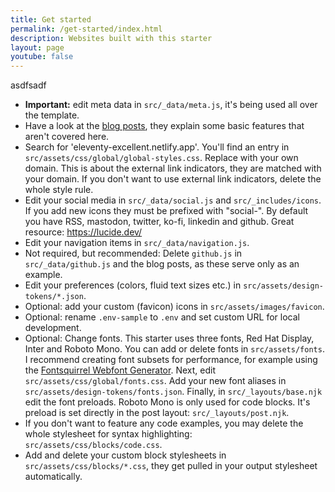 ```yaml
---
title: Get started
permalink: /get-started/index.html
description: Websites built with this starter
layout: page
youtube: false
---
```


asdfsadf

- **Important:** edit meta data in `src/_data/meta.js`, it's being used all over the template.
- Have a look at the [blog posts](/blog/), they explain some basic features that aren't covered here.
- Search for 'eleventy-excellent.netlify.app'. You'll find an entry in `src/assets/css/global/global-styles.css`. Replace with your own domain. This is about the external link indicators, they are matched with your domain. If you don't want to use external link indicators, delete the whole style rule.
- Edit your social media in `src/_data/social.js` and `src/_includes/icons`. If you add new icons they must be prefixed with "social-". By default you have RSS, mastodon, twitter, ko-fi, linkedin and github. Great resource: https://lucide.dev/
- Edit your navigation items in `src/_data/navigation.js`.
- Not required, but recommended: Delete `github.js` in `src/_data/github.js` and the blog posts, as these serve only as an example.
- Edit your preferences (colors, fluid text sizes etc.) in `src/assets/design-tokens/*.json`.
- Optional: add your custom (favicon) icons in `src/assets/images/favicon`.
- Optional: rename `.env-sample` to `.env` and set custom URL for local development.
- Optional: Change fonts. This starter uses three fonts, Red Hat Display, Inter and Roboto Mono. You can add or delete fonts in `src/assets/fonts`. I recommend creating font subsets for performance, for example using the [Fontsquirrel Webfont Generator](https://www.fontsquirrel.com/tools/webfont-generator). Next, edit `src/assets/css/global/fonts.css`. Add your new font aliases in `src/assets/design-tokens/fonts.json`. Finally, in `src/_layouts/base.njk` edit the font preloads. Roboto Mono is only used for code blocks. It's preload is set directly in the post layout: `src/_layouts/post.njk`.
- If you don't want to feature any code examples, you may delete the whole stylesheet for syntax highlighting: `src/assets/css/blocks/code.css`.
- Add and delete your custom block stylesheets in `src/assets/css/blocks/*.css`, they get pulled in your output stylesheet automatically.
